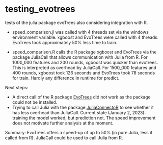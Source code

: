 # testing_evotrees
tests of the julia package evoTrees also considering integration with R.
- speed_comparison.jl was called with 4 threads set via the windows environment variable. xgboost and EvoTrees were called with 4 threads. EvoTrees took approximately 50% less time to train.

- speed_comparison.R calls the R package xgboost and EvoTrees via the package JuliaCall that allows communication with Julia from R. For 1000_000 features and 200 rounds, xgboost was quicker than evotrees. This is interpreted as overhead by JuliaCall. For 1500_000 features and 400 rounds, xgboost took 126 seconds and EvoTrees took 78 seconds for train. Hardly any difference in runtime for predict.

Next steps:
- A direct call of the R package [EvoTrees](https://github.com/Evovest/EvoTrees) did not work as the package could not be installed.
- Trying to call Julia with the package [JuliaConnectoR](https://github.com/stefan-m-lenz/JuliaConnectoR) to see whether it has less overhead than JuliaCall. Current state (January 2, 2023): training the model worked, but prediction not. The speed improvement does not motivate further analysis at the moment.

Summary: EvoTrees offers a speed-up of up to 50% (in pure Julia, less if called from R). JuliaCall could be used to call Julia from R.


